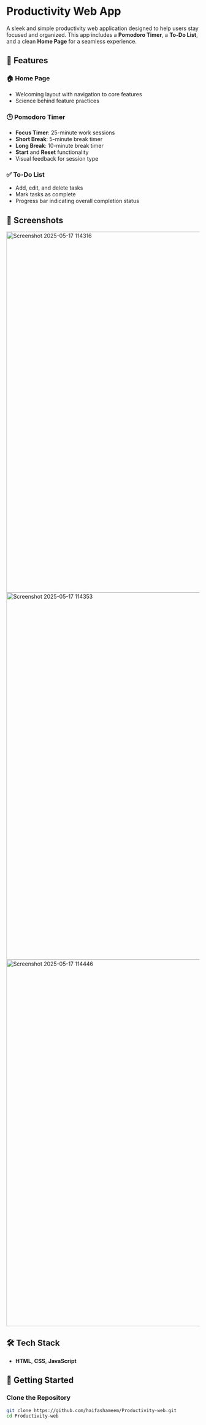 # Productivity Web App

A sleek and simple productivity web application designed to help users stay focused and organized. This app includes a **Pomodoro Timer**, a **To-Do List**, and a clean **Home Page** for a seamless experience.

## 🌟 Features

### 🏠 Home Page
- Welcoming layout with navigation to core features
- Science behind feature practices

### 🕒 Pomodoro Timer
- **Focus Timer**: 25-minute work sessions
- **Short Break**: 5-minute break timer
- **Long Break**: 10-minute break timer
- **Start** and **Reset** functionality
- Visual feedback for session type

### ✅ To-Do List
- Add, edit, and delete tasks
- Mark tasks as complete
- Progress bar indicating overall completion status

## 📸 Screenshots
<img width="941" alt="Screenshot 2025-05-17 114316" src="https://github.com/user-attachments/assets/878f7ad4-7862-46e9-bc47-1bc1dd40bc65" />
<img width="958" alt="Screenshot 2025-05-17 114353" src="https://github.com/user-attachments/assets/306892b8-a106-4137-a286-860c87215171" />
<img width="956" alt="Screenshot 2025-05-17 114446" src="https://github.com/user-attachments/assets/91c88ea5-73ea-415f-a185-a816ad9e1ba3" />

## 🛠️ Tech Stack

- **HTML**, **CSS**, **JavaScript**

## 🚀 Getting Started

### Clone the Repository
```bash
git clone https://github.com/haifashameem/Productivity-web.git
cd Productivity-web
